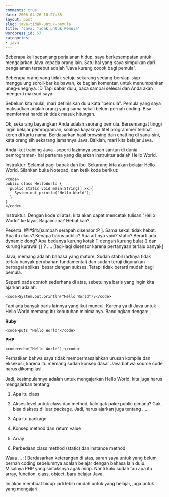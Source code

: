 ```yaml
---
comments: true
date: 2006-04-26 18:27:35
layout: post
slug: java-tidak-untuk-pemula
title: 'Java: Tidak untuk Pemula'
wordpress_id: 57
categories:
- java
---
```


Beberapa kali sepanjang perjalanan hidup, saya berkesempatan untuk mengajarkan Java kepada orang lain. Satu hal yang saya simpulkan dari pengalaman tersebut adalah "Java kurang cocok bagi pemula".

Beberapa orang yang tidak setuju sekarang sedang bersiap-siap menggulung scroll-bar ke bawah, ke bagian komentar, untuk menumpahkan uneg-unegnya. :D Tapi sabar dulu, baca sampai selesai dan Anda akan mengerti maksud saya.

Sebelum kita mulai, mari definisikan dulu kata "pemula". Pemula yang saya maksudkan adalah orang yang sama sekali belum pernah coding. Bisa memformat harddisk tidak masuk hitungan.

Ok, sekarang bayangkan Anda adalah seorang pemula. Bersemangat tinggi ingin belajar pemrograman, soalnya kayaknya titel programmer terlihat keren di kartu nama. Berdasarkan hasil browsing dan chatting di sana-sini, kata orang sih sekarang jamannya Java. Baiklah, mari kita belajar Java.

Anda ikut training Java -seperti lazimnya sopan santun di dunia pemrograman- hal pertama yang diajarkan instruktur adalah Hello World.

Instruktur: Selamat pagi bapak dan ibu. Sekarang kita akan belajar Hello World. Silahkan buka Notepad, dan ketik kode berikut:


    
    <code>
    public class HelloWorld {
      public static void main(String[] xx){
        System.out.println("Hello World");
      }
    }
    </code>


Instruktur: Dengan kode di atas, kita akan dapat mencetak tulisan "Hello World" ke layar. Bagaimana? Hebat kan?

Peserta: !@#$%[sumpah serapah disensor :P ]. Sama sekali tidak hebat. Apa itu class? Kenapa harus public? Apa artinya void? static? Berarti ada dynamic dong? Apa bedanya kurung kotak [] dengan kurung bulat () dan kurung kurawal {} ? .... [lagi-lagi disensor karena pertanyaan terlalu banyak]

Java, memang adalah bahasa yang mature. Sudah stabil (artinya tidak terlalu banyak perubahan fundamental) dan sudah teruji digunakan berbagai aplikasi besar dengan sukses. Tetapi tidak berarti mudah bagi pemula.

Seperti pada contoh sederhana di atas, sebetulnya baris yang ingin kita ajarkan adalah:


    
    <code>System.out.println("Hello World");</code>



Tapi ada banyak baris lainnya yang ikut muncul. Karena ya di Java untuk Hello World memang itu kebutuhan minimalnya. Bandingkan dengan:

**Ruby**


    
    <code>puts "Hello World"</code>



**PHP**


    
    <code>echo("Hello World");</code>



Perhatikan bahwa saya tidak mempermasalahkan urusan kompile dan eksekusi, karena itu memang sudah konsep dasar Java bahwa source code harus dikompilasi.

Jadi, kesimpulannya adalah untuk mengajarkan Hello World, kita juga harus mengajarkan tentang:



	
  1. Apa itu class

	
  2. Akses level untuk class dan method, kalo gak pake public gimana? Gak bisa diakses di luar package. Jadi, harus ajarkan juga tentang ....

	
  3. Apa itu package

	
  4. Konsep method dan return value

	
  5. Array

	
  6. Perbedaan class method (static) dan instance method


Waaa ... :(
Berdasarkan keterangan di atas, saran saya untuk yang belum pernah coding sebelumnya adalah belajar dengan bahasa lain dulu. Misalnya PHP yang sintaksnya agak mirip. Nanti kalo sudah tau apa itu array, function, class, object, baru belajar Java.

Ini akan membuat hidup jadi lebih mudah untuk yang belajar, juga untuk yang mengajari.
